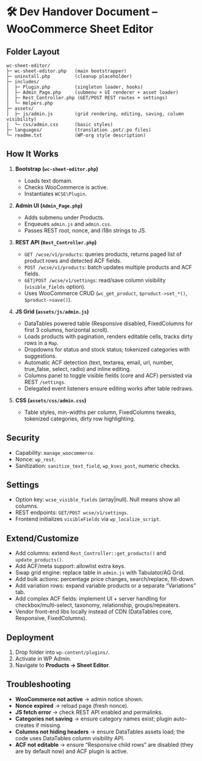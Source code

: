 # 🛠 Dev Handover Document – WooCommerce Sheet Editor

## Folder Layout

```
wc-sheet-editor/
├─ wc-sheet-editor.php   (main bootstrapper)
├─ uninstall.php         (cleanup placeholder)
├─ includes/
│  ├─ Plugin.php         (singleton loader, hooks)
│  ├─ Admin_Page.php     (submenu + UI renderer + asset loader)
│  ├─ Rest_Controller.php (GET/POST REST routes + settings)
│  └─ Helpers.php
├─ assets/
│  ├─ js/admin.js        (grid rendering, editing, saving, column visibility)
│  └─ css/admin.css      (basic styles)
├─ languages/            (translation .pot/.po files)
└─ readme.txt            (WP-org style description)
```

## How It Works

1. **Bootstrap (`wc-sheet-editor.php`)**

   - Loads text domain.
   - Checks WooCommerce is active.
   - Instantiates `WCSE\Plugin`.

2. **Admin UI (`Admin_Page.php`)**

   - Adds submenu under Products.
   - Enqueues `admin.js` and `admin.css`.
   - Passes REST root, nonce, and i18n strings to JS.

3. **REST API (`Rest_Controller.php`)**

   - `GET /wcse/v1/products`: queries products, returns paged list of product rows and detected ACF fields.
   - `POST /wcse/v1/products`: batch updates multiple products and ACF fields.
   - `GET|POST /wcse/v1/settings`: read/save column visibility (`visible_fields` option).
   - Uses WooCommerce CRUD (`wc_get_product`, `$product->set_*()`, `$product->save()`).

4. **JS Grid (`assets/js/admin.js`)**

   - DataTables powered table (Responsive disabled, FixedColumns for first 3 columns, horizontal scroll).
   - Loads products with pagination, renders editable cells, tracks dirty rows in a `Map`.
   - Dropdowns for status and stock status; tokenized categories with suggestions.
   - Automatic ACF detection (text, textarea, email, url, number, true_false, select, radio) and inline editing.
   - Columns panel to toggle visible fields (core and ACF) persisted via REST `/settings`.
   - Delegated event listeners ensure editing works after table redraws.

5. **CSS (`assets/css/admin.css`)**

   - Table styles, min-widths per column, FixedColumns tweaks, tokenized categories, dirty row highlighting.

## Security

- Capability: `manage_woocommerce`.
- Nonce: `wp_rest`.
- Sanitization: `sanitize_text_field`, `wp_kses_post`, numeric checks.

## Settings

- Option key: `wcse_visible_fields` (array|null). Null means show all columns.
- REST endpoints: `GET/POST wcse/v1/settings`.
- Frontend initializes `visibleFields` via `wp_localize_script`.

## Extend/Customize

- Add columns: extend `Rest_Controller::get_products()` and `update_products()`.
- Add ACF/meta support: allowlist extra keys.
- Swap grid engine: replace table in `admin.js` with Tabulator/AG Grid.
- Add bulk actions: percentage price changes, search/replace, fill-down.
- Add variation rows: expand variable products or a separate “Variations” tab.
- Add complex ACF fields: implement UI + server handling for checkbox/multi-select, taxonomy, relationship, groups/repeaters.
- Vendor front-end libs locally instead of CDN (DataTables core, Responsive, FixedColumns).

## Deployment

1. Drop folder into `wp-content/plugins/`.
2. Activate in WP Admin.
3. Navigate to **Products → Sheet Editor**.

## Troubleshooting

- **WooCommerce not active** → admin notice shown.
- **Nonce expired** → reload page (fresh nonce).
- **JS fetch error** → check REST API enabled and permalinks.
- **Categories not saving** → ensure category names exist; plugin auto-creates if missing.
- **Columns not hiding headers** → ensure DataTables assets load; the code uses DataTables column visibility API.
- **ACF not editable** → ensure “Responsive child rows” are disabled (they are by default now) and ACF plugin is active.
